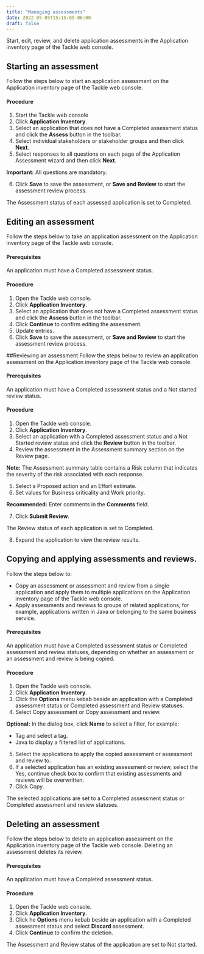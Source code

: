 ```yaml
---
title: "Managing assessments"
date: 2022-05-05T15:15:05-06:00
draft: false
---
```


Start, edit, review, and delete application assessments in the Application inventory page of the Tackle web console.

## Starting an assessment
Follow the steps below to start an application assessment on the Application inventory page of the Tackle web console.

#### Procedure
1. Start the Tackle web console
2. Click **Application Inventory**.
3. Select an application that does not have a Completed assessment status and click the **Assess** button in the toolbar.
4. Select individual stakeholders or stakeholder groups and then click **Next**.
5. Select responses to all questions on each page of the Application Assessment wizard and then click **Next**.

**Important:** All questions are mandatory.

6. Click **Save** to save the assessment, or **Save and Review** to start the assessment review process.

The Assessment status of each assessed application is set to Completed.

## Editing an assessment
Follow the steps below to take an application assessment on the Application inventory page of the Tackle web console.

#### Prerequisites

An application must have a Completed assessment status.

#### Procedure
1. Open the Tackle web console.
2. Click **Application Inventory**.
3. Select an application that does not have a Completed assessment status and click the **Assess** button in the toolbar.
4. Click **Continue** to confirm editing the assessment.
5. Update entries.
6. Click **Save** to save the assessment, or **Save and Review** to start the assessment review process.

##Reviewing an assessment
Follow the steps below to review an application assessment on the Application inventory page of the Tackle web console.

#### Prerequisites

An application must have a Completed assessment status and a Not started review status.

#### Procedure
1. Open the Tackle web console.
2. Click **Application Inventory**.
3. Select an application with a Completed assessment status and a Not Started review status and click the **Review** button in the toolbar.
4. Review the assessment in the Assessment summary section on the Review page.

**Note:** The Assessment summary table contains a Risk column that indicates the severity of the risk associated with each response.

5. Select a Proposed action and an Effort estimate.
6. Set values for Business criticality and Work priority.

**Recommended:** Enter comments in the **Comments** field.

7. Click **Submit Review**.

The Review status of each application is set to Completed.

8. Expand the application to view the review results.

## Copying and applying assessments and reviews.
Follow the steps below to:

* Copy an assessment or assessment and review from a single application and apply them to multiple applications on the Application inventory page of the Tackle web console.
* Apply assessments and reviews to groups of related applications, for example, applications written in Java or belonging to the same business service.

#### Prerequisites

An application must have a Completed assessment status or Completed assessment and review statuses, depending on whether an assessment or an assessment and review is being copied.

#### Procedure
1. Open the Tackle web console.
2. Click **Application Inventory**.
3. Click the **Options** menu kebab beside an application with a Completed assessment status or Completed assessment and Review statuses.
4. Select Copy assessment or Copy assessment and review.

**Optional:** In the dialog box, click **Name** to select a filter, for example:
* Tag and select a tag.
* Java to display a filtered list of applications.

5. Select the applications to apply the copied assessment or assessment and review to.
6. If a selected application has an existing assessment or review, select the Yes, continue check box to confirm that existing assessments and reviews will be overwritten.
7. Click Copy.

The selected applications are set to a Completed assessment status or Completed assessment and review statuses.

## Deleting an assessment
Follow the steps below to delete an application assessment on the Application inventory page of the Tackle web console. Deleting an assessment deletes its review.

#### Prerequisites

An application must have a Completed assessment status.

#### Procedure
1. Open the Tackle web console.
2. Click **Application Inventory**.
3. Click he **Options** menu kebab beside an application with a Completed assessment status and select **Discard** assessment.
4. Click **Continue** to confirm the deletion.

The Assessment and Review status of the application are set to Not started.
